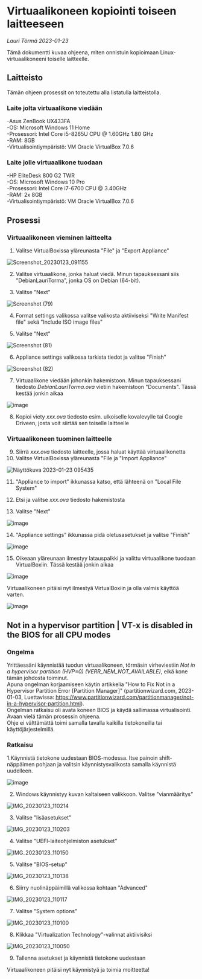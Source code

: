 # Virtuaalikoneen kopiointi toiseen laitteeseen

*Lauri Törmä 2023-01-23*

Tämä dokumentti kuvaa ohjeena, miten onnistuin kopioimaan Linux-virtuaalikoneeni toiselle laitteelle.

## Laitteisto

Tämän ohjeen prosessit on toteutettu alla listatulla laitteistolla.  

### Laite jolta virtuaalikone viedään

-Asus ZenBook UX433FA  
-OS: Microsoft Windows 11 Home  
-Prosessori: Intel Core i5-8265U CPU @ 1.60GHz 1.80 GHz  
-RAM: 8GB  
-Virtualisointiympäristö: VM Oracle VirtualBox 7.0.6 
 

### Laite jolle virtuaalikone tuodaan

-HP EliteDesk 800 G2 TWR  
-OS: Microsoft Windows 10 Pro  
-Prosessori: Intel Core i7-6700 CPU @ 3.40GHz  
-RAM: 2x 8GB  
-Virtualisointiympäristö: VM Oracle VirtualBox 7.0.6  

## Prosessi

### Virtuaalikoneen vieminen laitteelta

1. Valitse VirtualBoxissa yläreunasta "File" ja "Export Appliance"  

![Screenshot_20230123_091155](https://user-images.githubusercontent.com/90974678/213991911-64ba9732-4780-4e48-9c0d-4bb6d886fd12.png)

2. Valitse virtuaalikone, jonka haluat viedä. Minun tapauksessani siis "DebianLauriTorma", jonka OS on Debian (64-bit).  

3. Valitse "Next"   

![Screenshot (79)](https://user-images.githubusercontent.com/90974678/213992361-1403edc1-e43f-4362-a1d3-3f469b533873.png)

4. Format settings valikossa valitse valikosta aktiiviseksi "Write Manifest file" sekä "Include ISO image files"  

5. Valitse "Next"  

![Screenshot (81)](https://user-images.githubusercontent.com/90974678/213991967-cd0690a1-e68a-4d4e-8345-0eafb569a6c3.png)

6. Appliance settings valikossa tarkista tiedot ja valitse "Finish"

![Screenshot (82)](https://user-images.githubusercontent.com/90974678/213991984-4d026af3-2c08-4549-b929-36a06cee5996.png)

7. Virtuaalikone viedään johonkin hakemistoon. Minun tapauksessani tiedosto *DebianLauriTorma.ova* vietiin hakemistoon "Documents". Tässä kestää jonkin aikaa   

![image](https://user-images.githubusercontent.com/90974678/213997710-812659a3-7a42-4f6d-b1b9-7a83c1ef967f.png)


8. Kopioi viety *xxx.ova* tiedosto esim. ulkoiselle kovalevylle tai Google Driveen, josta voit siirtää sen toiselle laitteelle  

### Virtuaalikoneen tuominen laitteelle

9. Siirrä *xxx.ova* tiedosto laitteelle, jossa haluat käyttää virtuaalikonetta  
10. Valitse VirtualBoxissa yläreunasta "File ja "Import Appliance"  

![Näyttökuva 2023-01-23 095435](https://user-images.githubusercontent.com/90974678/213995626-e9e6b086-046e-4156-b1b0-3616422f205e.png)

11. "Appliance to import" ikkunassa katso, että lähteenä on "Local File System"

12. Etsi ja valitse *xxx.ova* tiedosto hakemistosta  

13. Valitse "Next"

![image](https://user-images.githubusercontent.com/90974678/213996312-22d1633b-0b5c-4146-9f44-95c5de402960.png)

14. "Appliance settings" ikkunassa pidä oletusasetukset ja valitse "Finish"  

![image](https://user-images.githubusercontent.com/90974678/213996677-db012cf3-d4ab-4d38-bda9-86c6372c0c0d.png)

15. Oikeaan yläreunaan ilmestyy latauspalkki ja valittu virtuaalikone tuodaan VirtualBoxiin. Tässä kestää jonkin aikaa

![image](https://user-images.githubusercontent.com/90974678/213996899-afaa0c5d-3c31-4821-b376-ce258ec82460.png)

Virtuaalikoneen pitäisi nyt ilmestyä VirtualBoxiin ja olla valmis käyttöä varten.

![image](https://user-images.githubusercontent.com/90974678/213997097-43fec6d6-331b-46d4-9751-ee3b8571f7cc.png)

## Not in a hypervisor partition | VT-x is disabled in the BIOS for all CPU modes

### Ongelma 
Yrittäessäni käynnistää tuodun virtuaalikoneen, törmäsin virheviestiin *Not in a hypervisor partition (HVP=0) (VERR_NEM_NOT_AVAILABLE)*, eikä kone tämän johdosta toiminut.  
Apuna ongelman korjaamiseen käytin artikkelia "How to Fix Not in a Hypervisor Partition Error [Partition Manager]" (partitionwizard.com, 2023-01-03, Luettavissa: https://www.partitionwizard.com/partitionmanager/not-in-a-hypervisor-partition.html).  
Ongelman ratkaisu oli avata koneen BIOS ja käydä sallimassa virtualisointi. Avaan vielä tämän prosessin ohjeena.  
Ohje ei välttämättä toimi samalla tavalla kaikilla tietokoneilla tai käyttöjärjestelmillä.  

### Ratkaisu

1.Käynnistä tietokone uudestaan BIOS-modessa. Itse painoin shift-näppäimen pohjaan ja valitsin käynnistysvalikosta samalla käynnistä uudelleen.

![image](https://user-images.githubusercontent.com/90974678/213999878-72dd936f-2b78-4724-ba0b-0a4073937056.png)

2. Windows käynnistyy kuvan kaltaiseen valikkoon. Valitse "vianmääritys"  

![IMG_20230123_110214](https://user-images.githubusercontent.com/90974678/214002038-ec2a9a34-1bab-4d9d-99f1-adf1a7a7e3db.jpg)

3. Valitse "lisäasetukset"

![IMG_20230123_110203](https://user-images.githubusercontent.com/90974678/214002322-2ff52b8a-0155-426b-81a7-058c1e8500ae.jpg)

4. Valitse "UEFI-laiteohjelmiston asetukset"  

![IMG_20230123_110150](https://user-images.githubusercontent.com/90974678/214002421-80acdd1b-bc82-4cf6-bed0-6dd759a5158f.jpg)

5. Valitse "BIOS-setup"


![IMG_20230123_110138](https://user-images.githubusercontent.com/90974678/214002676-ece1b54b-83b2-47bf-a24c-2e53144a4f29.jpg)

6. Siirry nuolinäppäimillä valikossa kohtaan "Advanced"  

![IMG_20230123_110117](https://user-images.githubusercontent.com/90974678/214002760-02c5c9bf-ba18-4b91-a1c2-b79682aa3f4b.jpg)

7. Valitse "System options"

![IMG_20230123_110100](https://user-images.githubusercontent.com/90974678/214002872-bb918f39-f5e4-4e1c-9f3d-9af98ed2d156.jpg)

8. Klikkaa "Virtualization Technology"-valinnat aktiivisiksi  


![IMG_20230123_110050](https://user-images.githubusercontent.com/90974678/214002925-ed0c8e38-95d7-4c12-b7ad-54be09c62674.jpg)

9. Tallenna asetukset ja käynnistä tietokone uudestaan  



Virtuaalikoneen pitäisi nyt käynnistyä ja toimia moitteetta!
